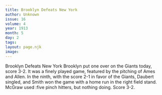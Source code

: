 ```yaml
---
title: Brooklyn Defeats New York
author: Unknown
issue: 16
volume: 4
year: 1913
month: 5
day: 2
tags:
layout: page.njk
image:
---
```

Brooklyn Defeats New York      Brooklyn put one over on the Giants today, score 3-2.   It was a finely played game, featured by the pitching of Ames and Allen.   In the ninth, with the score 2-1 in favor of the Giants, Daubert singled, and Smith won the game with a home run in the right field stand. McGraw used :five pinch hitters, but nothing doing. Score 3-2.   


